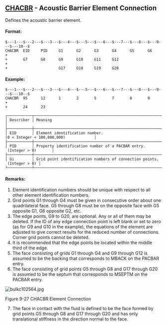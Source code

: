 ## [CHACBR](https://nexus.hexagon.com/documentationcenter/bundle/MSC_Nastran_2022.4/page/Nastran_Combined_Book/qrg/bulkc1/TOC.CHACBR.xhtml) - Acoustic Barrier Element Connection

Defines the acoustic barrier element.

#### Format:

```nastran
$---1---$---2---$---3---$---4---$---5---$---6---$---7---$---8---$---9---$---10--$
CHACBR  EID     PID     G1      G2      G3      G4      G5      G6      +       
+       G7      G8      G9      G10     G11     G12                     +       
+                       G17     G18     G19     G20                             
```

#### Example:

```nastran
$---1---$---2---$---3---$---4---$---5---$---6---$---7---$---8---$---9---$---10--$
CHACBR  95      12      1       2       5       7       8       9       +       
+       24      23                                                              
```

```text
┌───────────┬────────────────────────────────────────────────────────────────────────┐
│ Describer │ Meaning                                                                │
├───────────┼────────────────────────────────────────────────────────────────────────┤
│ EID       │ Element identification number. (0 < Integer < 100,000,000)             │
├───────────┼────────────────────────────────────────────────────────────────────────┤
│ PID       │ Property identification number of a PACBAR entry.  (Integer > 0)       │
├───────────┼────────────────────────────────────────────────────────────────────────┤
│ Gi        │ Grid point identification numbers of connection points.  (Integer > 0) │
└───────────┴────────────────────────────────────────────────────────────────────────┘
```

#### Remarks:

1. Element identification numbers should be unique with respect to all other element identification numbers.
2. Grid points G1 through G4 must be given in consecutive order about one quadrilateral face. G5 through G8 must be on the opposite face with G5 opposite G1, G6 opposite G2, etc.
3. The edge points, G9 to G20, are optional. Any or all of them may be deleted. If the ID of any edge connection point is left blank or set to zero (as for G9 and G10 in the example), the equations of the element are adjusted to give correct results for the reduced number of connections. Corner grid points cannot be deleted.
4. It is recommended that the edge points be located within the middle third of the edge.
5. The face consisting of grids G1 through G4 and G9 through G12 is assumed to be the backing that corresponds to MBACK on the PACBAR entry.
6. The face consisting of grid points G5 through G8 and G17 through G20 is assumed to be the septum that corresponds to MSEPTM on the PACBAR entry.

![bulkc102564.jpg](https://help-be.hexagonmi.com/bundle/MSC_Nastran_2022.4/page/Nastran_Combined_Book/qrg/bulkc1/../../../assets/bulkc102564.jpg?_LANG=enus)

Figure 9-27 CHACBR Element Connection

7. The face in contact with the fluid is defined to be the face formed by grid points G5 through G8 and G17 through G20 and has only translational stiffness in the direction normal to the face.

